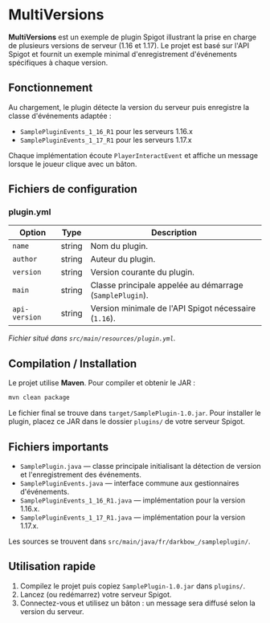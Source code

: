 # MultiVersions

**MultiVersions** est un exemple de plugin Spigot illustrant la prise en charge de plusieurs versions de serveur (1.16 et 1.17). Le projet est basé sur l'API Spigot et fournit un exemple minimal d'enregistrement d'événements spécifiques à chaque version.

## Fonctionnement

Au chargement, le plugin détecte la version du serveur puis enregistre la classe d'événements adaptée :
- `SamplePluginEvents_1_16_R1` pour les serveurs 1.16.x
- `SamplePluginEvents_1_17_R1` pour les serveurs 1.17.x

Chaque implémentation écoute `PlayerInteractEvent` et affiche un message lorsque le joueur clique avec un bâton.

## Fichiers de configuration

### plugin.yml

| Option        | Type   | Description                                                             |
|---------------|--------|-------------------------------------------------------------------------|
| `name`        | string | Nom du plugin.                                                          |
| `author`      | string | Auteur du plugin.                                                       |
| `version`     | string | Version courante du plugin.                                            |
| `main`        | string | Classe principale appelée au démarrage (`SamplePlugin`).                |
| `api-version` | string | Version minimale de l'API Spigot nécessaire (`1.16`).                   |

_Fichier situé dans `src/main/resources/plugin.yml`._

## Compilation / Installation

Le projet utilise **Maven**. Pour compiler et obtenir le JAR :

```bash
mvn clean package
```

Le fichier final se trouve dans `target/SamplePlugin-1.0.jar`.
Pour installer le plugin, placez ce JAR dans le dossier `plugins/` de votre serveur Spigot.

## Fichiers importants

- `SamplePlugin.java` — classe principale initialisant la détection de version et l'enregistrement des événements.
- `SamplePluginEvents.java` — interface commune aux gestionnaires d'événements.
- `SamplePluginEvents_1_16_R1.java` — implémentation pour la version 1.16.x.
- `SamplePluginEvents_1_17_R1.java` — implémentation pour la version 1.17.x.

Les sources se trouvent dans `src/main/java/fr/darkbow_/sampleplugin/`.

## Utilisation rapide

1. Compilez le projet puis copiez `SamplePlugin-1.0.jar` dans `plugins/`.
2. Lancez (ou redémarrez) votre serveur Spigot.
3. Connectez-vous et utilisez un bâton : un message sera diffusé selon la version du serveur.

